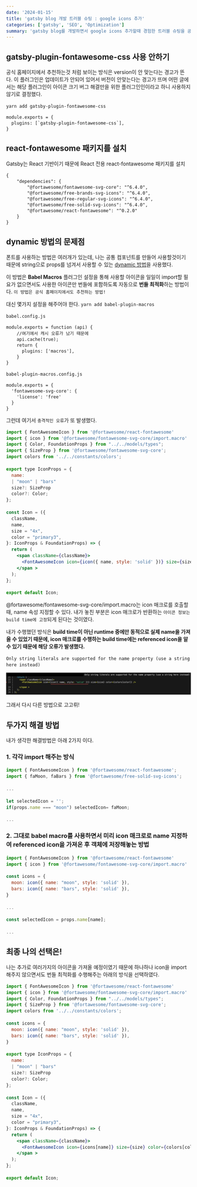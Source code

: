 ```yaml
---
date: '2024-01-15'
title: 'gatsby blog 개발 트러블 슈팅 : google icons 추가'
categories: ['gatsby', 'SEO', 'Optimization']
summary: 'gatsby blog를 개발하면서 google icons 추가할때 경험한 트러블 슈팅을 공유합니다.'
---
```


## gatsby-plugin-fontawesome-css 사용 안하기
공식 홈페이지에서 추천하는것 처럼 보이는 방식은 version이 안 맞는다는 경고가 뜬다. 이 플러그인은 업데이트가 안되어 있어서 버전이 안맞는다는 경고가 뜨며 어떤 글에서는 해당 플러그인이 아이콘 크기 버그 해결만을 위한 플러그인인이라고 하니 사용하지 않기로 결정했다.

`yarn add gatsby-plugin-fontawesome-css`
```
module.exports = {
  plugins: [`gatsby-plugin-fontawesome-css`],
}
```

## react-fontawesome 패키지를 설치
Gatsby는 React 기반이기 때문에 React 전용 react-fontawesome 패키지를 설치
```
{
    "dependencies": {
        "@fortawesome/fontawesome-svg-core": "^6.4.0",
        "@fortawesome/free-brands-svg-icons": "^6.4.0",
        "@fortawesome/free-regular-svg-icons": "^6.4.0",
        "@fortawesome/free-solid-svg-icons": "^6.4.0",
        "@fortawesome/react-fontawesome": "^0.2.0"
    }
}
```

## dynamic 방법의 문제점
폰트를 사용하는 방법은 여러개가 있는데, 나는 공통 컴포넌트를 만들어 사용할것이기 때문에 string으로 props를 넘겨서 사용할 수 있는 [dynamic 방법](https://fontawesome.com/docs/web/use-with/react/add-icons#dynamic-icon-importing)을 사용했다.

이 방법은 **Babel Macros** 플러그인 설정을 통해 사용할 아이콘을 일일이 import할 필요가 없으면서도 사용한 아이콘만 번들에 포함하도록 자동으로 **번들 최적화**하는 방법이다. `이 방법은 공식 홈페이지에서도 추천하는 방법!`

대신 몇가지 설정을 해주어야 한다.
`yarn add babel-plugin-macros`

`babel.config.js `
```
module.exports = function (api) {
 	//여기에서 캐시 오류가 났기 때문에
	api.cache(true);
    return {
      plugins: ['macros'],
    }
}
```
`babel-plugin-macros.config.js`
```
module.exports = {
  'fontawesome-svg-core': {
    'license': 'free'
  }
}
```

그런데 여기서 `충격적인 오류`가 또 발생했다.
```jsx
import { FontAwesomeIcon } from '@fortawesome/react-fontawesome'
import { icon } from '@fortawesome/fontawesome-svg-core/import.macro'
import { Color, FoundationProps } from "../../models/types";
import { SizeProp } from '@fortawesome/fontawesome-svg-core';
import colors from '../../constants/colors';

export type IconProps = {
  name:
  | "moon" | "bars"
  size?: SizeProp
  color?: Color;
};

const Icon = ({
  className,
  name,
  size = "4x",
  color = "primary3",
}: IconProps & FoundationProps) => {
  return (
    <span className={className}>
      <FontAwesomeIcon icon={icon({ name, style: 'solid' })} size={size} color={colors[color]} />
    </span >
  );
};

export default Icon;
```

@fortawesome/fontawesome-svg-core/import.macro는 icon 매크로를 호출할때, name 속성 지정할 수 있다. 내가 놓친 부분은 icon 매크로가 반환하는 `아이콘 정보는 build time에 고정`되게 된다는 것이였다.

내가 수행했던 방식은 **build time이 아닌 runtime 중에만 동적으로 실제 name을 가져올 수 있었기 때문에, icon 매크로를 수행하는 build time에는 referenced icon을 알 수 있기 때문에 해당 오류가 발생했다.** 

`Only string literals are supported for the name property (use a string here instead)`

![에러 캡쳐](./assets/google-icons-error.jpg)

그래서 다시 다른 방법으로 고고뤼! 

## 두가지 해결 방법
내가 생각한 해결방법은 아래 2가지 이다. 

### 1. 각각 import 해주는 방식
```jsx
import { FontAwesomeIcon } from '@fortawesome/react-fontawesome';
import { faMoon, faBars } from '@fortawesome/free-solid-svg-icons';

...

let selectedIcon = '';
if(props.name === "moon") selectedIcon= faMoon; 

...
```
### 2. 그대로 babel macro를 사용하면서 미리 icon 매크로로 name 지정하여 referenced icon을 가져온 후 객체에 저장해놓는 방법

```jsx
import { FontAwesomeIcon } from '@fortawesome/react-fontawesome'
import { icon } from '@fortawesome/fontawesome-svg-core/import.macro'

const icons = {
  moon: icon({ name: "moon", style: 'solid' }),
  bars: icon({ name: "bars", style: 'solid' }),
}

...

const selectedIcon = props.name[name];

...
```

## 최종 나의 선택은!
나는 추가로 여러가지의 아이콘을 가져올 예정이였기 때문에 하나하나 icon을 import 해주지 않으면서도 번들 최적화를 수행해주는 아래의 방식을 선택하였다.

```jsx
import { FontAwesomeIcon } from '@fortawesome/react-fontawesome'
import { icon } from '@fortawesome/fontawesome-svg-core/import.macro'
import { Color, FoundationProps } from "../../models/types";
import { SizeProp } from '@fortawesome/fontawesome-svg-core';
import colors from '../../constants/colors';

const icons = {
  moon: icon({ name: "moon", style: 'solid' }),
  bars: icon({ name: "bars", style: 'solid' }),
}

export type IconProps = {
  name:
  | "moon" | "bars"
  size?: SizeProp
  color?: Color;
};

const Icon = ({
  className,
  name,
  size = "4x",
  color = "primary3",
}: IconProps & FoundationProps) => {
  return (
    <span className={className}>
      <FontAwesomeIcon icon={icons[name]} size={size} color={colors[color]} />
    </span >
  );
};

export default Icon;
```
